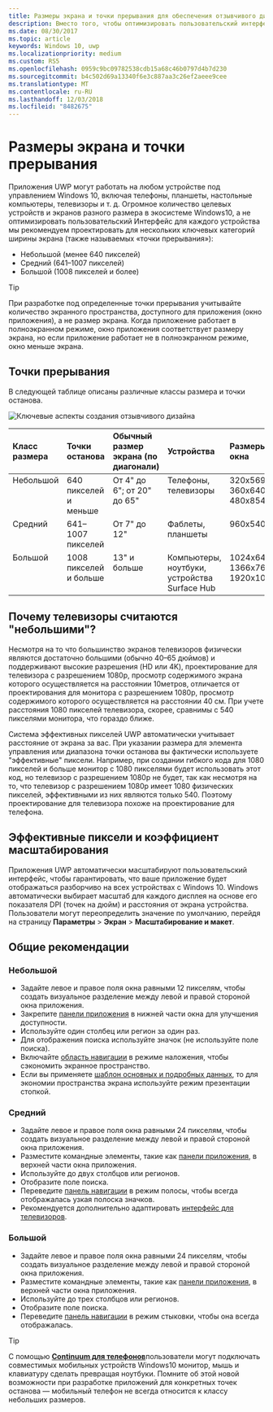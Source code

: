 ```yaml
---
title: Размеры экрана и точки прерывания для обеспечения отзывчивого дизайна
description: Вместо того, чтобы оптимизировать пользовательский интерфейс для множества устройствах экосистемы Windows 10, мы рекомендуем проектировать для нескольких ширины экрана, называемых точки прерывания.
ms.date: 08/30/2017
ms.topic: article
keywords: Windows 10, uwp
ms.localizationpriority: medium
ms.custom: RS5
ms.openlocfilehash: 0959c9bc09782538cdb15a68c46b0797d4b7d230
ms.sourcegitcommit: b4c502d69a13340f6e3c887aa3c26ef2aeee9cee
ms.translationtype: MT
ms.contentlocale: ru-RU
ms.lasthandoff: 12/03/2018
ms.locfileid: "8482675"
---
```

#  <a name="screen-sizes-and-breakpoints"></a>Размеры экрана и точки прерывания

Приложения UWP могут работать на любом устройстве под управлением Windows 10, включая телефоны, планшеты, настольные компьютеры, телевизоры и т. д. Огромное количество целевых устройств и экранов разного размера в экосистеме Windows10, а не оптимизировать пользовательский Интерфейс для каждого устройства мы рекомендуем проектировать для нескольких ключевых категорий ширины экрана (также называемых «точки прерывания»): 
- Небольшой (менее 640 пикселей)
- Средний (641–1007 пикселей)
- Большой (1008 пикселей и более)

> [!TIP]
> При разработке под определенные точки прерывания учитывайте количество экранного пространства, доступного для приложения (окно приложения), а не размер экрана. Когда приложение работает в полноэкранном режиме, окно приложения соответствует размеру экрана, но если приложение работает не в полноэкранном режиме, окно меньше экрана.

## <a name="breakpoints"></a>Точки прерывания
В следующей таблице описаны различные классы размера и точки останова.

![Ключевые аспекты создания отзывчивого дизайна](images/breakpoints/size-classes.svg)

<table>
<thead>
<tr class="header">
<th align="left">Класс размера</th>
<th align="left">Точки останова</th>
<th align="left">Обычный размер экрана (по диагонали)</th>
<th align="left">Устройства</th>
<th align="left">Размеры окна</th>
</tr>
</thead>
<tbody>
<tr class="even">
<td style="vertical-align:top;">Небольшой</td>
<td style="vertical-align:top;">640 пикселей и меньше</td>
<td style="vertical-align:top;">От 4&quot; до 6&quot;; от 20&quot; до 65&quot;</td>
<td style="vertical-align:top;">Телефоны, телевизоры</td>
<td style="vertical-align:top;">320x569, 360x640, 480x854</td>
</tr>
<tr class="odd">
<td style="vertical-align:top;">Средний</td>
<td style="vertical-align:top;">641–1007 пикселей</td>
<td style="vertical-align:top;">От 7&quot; до 12&quot;</td>
<td style="vertical-align:top;">Фаблеты, планшеты</td>
<td style="vertical-align:top;">960x540</td>
</tr>
<tr class="even">
<td style="vertical-align:top;">Большой</td>
<td style="vertical-align:top;">1008 пикселей и больше</td>
<td style="vertical-align:top;">13&quot; и больше</td>
<td style="vertical-align:top;">Компьютеры, ноутбуки, устройства Surface Hub</td>
<td style="vertical-align:top;">1024x640, 1366x768, 1920x1080</td>
</tr>
</tbody>
</table>

## <a name="why-are-tvs-considered-small"></a>Почему телевизоры считаются "небольшими"? 

Несмотря на то что большинство экранов телевизоров физически являются достаточно большими (обычно 40–65 дюймов) и поддерживают высокие разрешения (HD или 4K), проектирование для телевизора с разрешением 1080p, просмотр содержимого экрана которого осуществляется на расстоянии 10метров, отличается от проектирования для монитора с разрешением 1080p, просмотр содержимого которого осуществляется на расстоянии 40 см. При учете расстояния 1080 пикселей телевизора, скорее, сравнимы с 540 пикселями монитора, что гораздо ближе.

Система эффективных пикселей UWP автоматически учитывает расстояние от экрана за вас. При указании размера для элемента управления или диапазона точки останова вы фактически используете "эффективные" пиксели. Например, при создании гибкого кода для 1080 пикселей и больше монитор с 1080 пикселями будет использовать этот код, но телевизор с разрешением 1080p не будет, так как несмотря на то, что телевизор с разрешением 1080p имеет 1080 физических пикселей, эффективными из них являются только 540. Поэтому проектирование для телевизора похоже на проектирование для телефона.

## <a name="effective-pixels-and-scale-factor"></a>Эффективные пиксели и коэффициент масштабирования

Приложения UWP автоматически масштабируют пользовательский интерфейс, чтобы гарантировать, что ваше приложение будет отображаться разборчиво на всех устройствах с Windows 10. Windows автоматически выбирает масштаб для каждого дисплея на основе его показателя DPI (точек на дюйм) и расстояния от экрана устройства. Пользователи могут переопределить значение по умолчанию, перейдя на страницу **Параметры** > **Экран** > **Масштабирование и макет**. 


## <a name="general-recommendations"></a>Общие рекомендации

### <a name="small"></a>Небольшой
- Задайте левое и правое поля окна равными 12 пикселям, чтобы создать визуальное разделение между левой и правой стороной окна приложения.
- Закрепите [панели приложения](../controls-and-patterns/app-bars.md) в нижней части окна для улучшения доступности.
- Используйте один столбец или регион за один раз.
- Для отображения поиска используйте значок (не используйте поле поиска).
- Включайте [область навигации](../controls-and-patterns/navigationview.md) в режиме наложения, чтобы сэкономить экранное пространство.
- Если вы применяете [шаблон основных и подробных данных](../controls-and-patterns/master-details.md), то для экономии пространства экрана используйте режим презентации стопкой.

### <a name="medium"></a>Средний
- Задайте левое и правое поля окна равными 24 пикселям, чтобы создать визуальное разделение между левой и правой стороной окна приложения.
- Разместите командные элементы, такие как [панели приложения](../controls-and-patterns/app-bars.md), в верхней части окна приложения.
- Используйте до двух столбцов или регионов.
- Отобразите поле поиска.
- Переведите [панель навигации](../controls-and-patterns/navigationview.md) в режим полосы, чтобы всегда отображалась узкая полоска значков.
- Рекомендуется дополнительно адаптировать [интерфейс для телевизоров](http://go.microsoft.com/fwlink/?LinkId=760736).

### <a name="large"></a>Большой
- Задайте левое и правое поля окна равными 24 пикселям, чтобы создать визуальное разделение между левой и правой стороной окна приложения.
- Разместите командные элементы, такие как [панели приложения](../controls-and-patterns/app-bars.md), в верхней части окна приложения.
- Используйте до трех столбцов или регионов.
- Отобразите поле поиска.
- Переведите [панель навигации](../controls-and-patterns/navigationview.md) в режим стыковки, чтобы она всегда отображалась.

>[!TIP] 
> С помощью [**Continuum для телефонов**](http://go.microsoft.com/fwlink/p/?LinkID=699431)пользователи могут подключать совместимых мобильных устройств Windows10 монитор, мышь и клавиатуру сделать превращая ноутбуки. Помните об этой новой возможности при разработке приложений для конкретных точек останова — мобильный телефон не всегда относится к классу небольших размеров.


